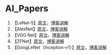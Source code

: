 # AI_Papers

1. 【LeNet-5】[原文](https://github.com/x-jeff/AI_Papers/blob/master/Gradient-Based%20Learning%20Applied%20to%20Document.pdf)，[博客讲解](http://shichaoxin.com/2020/10/13/论文阅读-Gradient-Based-Learning-Applied-to-Document-Recognition/)
2. 【AlexNet】[原文](https://github.com/x-jeff/AI_Papers/blob/master/ImageNet%20Classification%20with%20Deep%20Convolutional%20Neural%20Networks.pdf)，[博客讲解](http://shichaoxin.com/2021/02/03/论文阅读-ImageNet-Classification-with-Deep-Convolutional-Neural-Networks/)
3. 【VGG Net】[原文](https://github.com/x-jeff/AI_Papers/blob/master/VERY%20DEEP%20CONVOLUTIONAL%20NETWORKS%20FOR%20LARGE-SCALE%20IMAGE%20RECOGNITION.pdf)，[博客讲解](http://shichaoxin.com/2021/02/24/论文阅读-VERY-DEEP-CONVOLUTIONAL-NETWORKS-FOR-LARGE-SCALE-IMAGE-RECOGNITION/)
4. 【ZFNet】[原文](https://github.com/x-jeff/AI_Papers/blob/master/Visualizing%20and%20Understanding%20Convolutional%20Networks.pdf)，[博客讲解](http://shichaoxin.com/2021/05/02/论文阅读-Visualizing-and-Understanding-Convolutional-Networks/)
5. 【GoogLeNet（Inception-v1）】[原文](https://github.com/x-jeff/AI_Papers/blob/master/Going%20deeper%20with%20convolutions.pdf)，[博客讲解](http://shichaoxin.com/2021/06/01/论文阅读-Going-deeper-with-convolutions/)